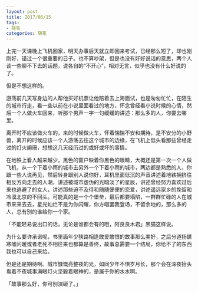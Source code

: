 ```yaml
---
layout: post
title: 2017/06/15
tags:
- 随笔
categories: 随笔
---
```

上完一天课晚上飞机回家，明天办事后天就立即回来考试，已经那么短了，却也刚刚好，错过一个很重要的日子。也不算吵架，但是也没有好好说话的意思，两个人谈一些聊不下去的话题，说各自的“不开心”，相对无言，似乎也没有什么好说的了。

但是不想这样的。

游荡前几天写身边的人帮他买好机票让他陪着去上海面试，也是匆匆忙忙，在陌生的城市行走，看一些以前在小说里面看过的地方，怀念曾经看小说时候的心情，然后一个人做火车回来，听那个男声一字一句缓缓的讲述：那么多的人，你要去哪里。

离开时不应该做火车的，来的时候做火车，怀着惴惴不安和期待，是不安分的小野兽，离开的时候应该一个人游荡去往这个城市的边缘，在飞机上低头看那些曾经走过的灯火阑珊，想想这几天经历过的或好或坏的事情。

在地铁上看人越来越少，黑色的窗户映着你黑色的眼睛，大概还是第一次一个人做飞机，从一个下着小雨的城市去另外一个下着小雨的城市，两边都是熟悉的人，你跟一些人说再见，然后转身跟别人说你好，耳机里面低沉的声音讲述着地铁拥挤往相反方向走去的人潮，讲述被城市虚伪的光暗淡了的星辰，讲述曾经努力喜欢过后来也逃避了的女人，讲述那些迫不及待和随随便便的恋爱，讲述遥远家乡的挽留和冷漠北京的不回头。可能真的是一个个堡垒，最后都要塌陷，一群群忙碌的人在城市来来去去，星光灿烂不是为你闪耀，你方唱罢我登场，不留余地的，那么多的人，总有别的谁给你一个家。

「不能轻易说出口的话，无论是谁都会有的哦，阿良良木君」黑猫这样说。

为什么要许承诺呢，书里面年少狭路相逢敢爱敢恨的故事那么美好，之后分道扬镳寒嘘问暖或者老死不相往来也都算是善终，故事总需要一个结局，你给不了的东西我也可以自己来给。

但是还是期待啊。城市慷慨亮整夜的光，如同少年不惧岁月长，那个会在深夜抬头看着不夜城事满眼灯火坚毅着眼神的，是属于你的水水啊。

「故事那么好，你可别演砸了。」